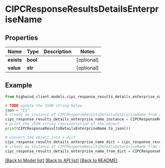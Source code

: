 # CIPCResponseResultsDetailsEnterpriseName


## Properties

Name | Type | Description | Notes
------------ | ------------- | ------------- | -------------
**exists** | **bool** |  | [optional] 
**value** | **str** |  | [optional] 

## Example

```python
from highwind_client.models.cipc_response_results_details_enterprise_name import CIPCResponseResultsDetailsEnterpriseName

# TODO update the JSON string below
json = "{}"
# create an instance of CIPCResponseResultsDetailsEnterpriseName from a JSON string
cipc_response_results_details_enterprise_name_instance = CIPCResponseResultsDetailsEnterpriseName.from_json(json)
# print the JSON string representation of the object
print(CIPCResponseResultsDetailsEnterpriseName.to_json())

# convert the object into a dict
cipc_response_results_details_enterprise_name_dict = cipc_response_results_details_enterprise_name_instance.to_dict()
# create an instance of CIPCResponseResultsDetailsEnterpriseName from a dict
cipc_response_results_details_enterprise_name_from_dict = CIPCResponseResultsDetailsEnterpriseName.from_dict(cipc_response_results_details_enterprise_name_dict)
```
[[Back to Model list]](../README.md#documentation-for-models) [[Back to API list]](../README.md#documentation-for-api-endpoints) [[Back to README]](../README.md)



